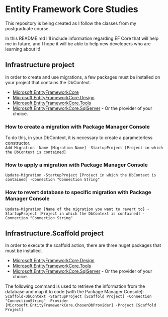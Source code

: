 # Entity Framework Core Studies
This repository is being created as I follow the classes from my postgraduate course.

In this README.md I'll include information regarding EF Core that will help me in future, and I hope it will be able to help new developers who are learning about it!

## Infrastructure project
In order to create and use migrations, a few packages must be installed on your project that contains the DbContext.
- [Microsoft.EntityFrameworkCore](https://www.nuget.org/packages/Microsoft.EntityFrameworkCore)
- [Microsoft.EntityFrameworkCore.Design](https://www.nuget.org/packages/Microsoft.EntityFrameworkCore.Design)
- [Microsoft.EntityFrameworkCore.Tools](https://www.nuget.org/packages/Microsoft.EntityFrameworkCore.Tools)
- [Microsoft.EntityFrameworkCore.SqlServer](https://www.nuget.org/packages/Microsoft.EntityFrameworkCore.SqlServer) - Or the provider of your choice.

### How to create a migration with Package Manager Console
To do this, in your DbContext, it is necessary to create a parameterless constructor.  
`Add-Migration -Name [Migration Name] -StartupProject [Project in which the DbContext is contained]`

### How to apply a migration with Package Manager Console
`Update-Migration -StartupProject [Project in which the DbContext is contained] -Connection "Connection String"`

### How to revert database to specific migration with Package Manager Console
`Update-Migration [Name of the migration you want to revert to] -StartupProject [Project in which the DbContext is contained] -Connection "Connection String"`

## Infrastructure.Scaffold project
In order to execute the scaffold action, there are three nuget packages that must be installed.

- [Microsoft.EntityFrameworkCore.Design](https://www.nuget.org/packages/Microsoft.EntityFrameworkCore.Design)
- [Microsoft.EntityFrameworkCore.Tools](https://www.nuget.org/packages/Microsoft.EntityFrameworkCore.Tools)
- [Microsoft.EntityFrameworkCore.SqlServer](https://www.nuget.org/packages/Microsoft.EntityFrameworkCore.SqlServer) - Or the provider of your choice.

The following command is used to retrieve the information from the database and map it to code (with the Package Manager Console):  
`Scaffold-DbContext -StartupProject [Scaffold Project] -Connection "ConnectionString" -Provider [Microsoft.EntityFrameworkCore.ChosenDbProvider] -Project [Scaffold Project]`
